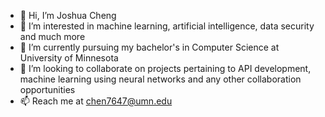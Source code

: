 - 👋 Hi, I’m Joshua Cheng
- 👀 I’m interested in machine learning, artificial intelligence, data security and much more
- 🌱 I’m currently pursuing my bachelor's in Computer Science at University of Minnesota
- 💞️ I’m looking to collaborate on projects pertaining to API development, machine learning using neural networks and any other collaboration opportunities
- 📫 Reach me at chen7647@umn.edu

